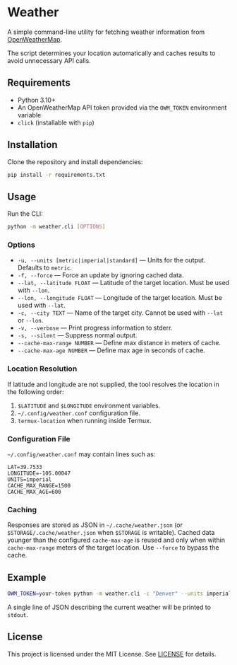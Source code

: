 # Weather

A simple command-line utility for fetching weather information from [OpenWeatherMap](https://openweathermap.org/).

The script determines your location automatically and caches results to avoid unnecessary API calls.

## Requirements

- Python 3.10+
- An OpenWeatherMap API token provided via the `OWM_TOKEN` environment variable
- `click` (installable with `pip`)

## Installation

Clone the repository and install dependencies:

```bash
pip install -r requirements.txt
```

## Usage

Run the CLI:

```bash
python -m weather.cli [OPTIONS]
```

### Options

- `-u, --units [metric|imperial|standard]` — Units for the output. Defaults to `metric`.
- `-f, --force` — Force an update by ignoring cached data.
- `--lat, --latitude FLOAT` — Latitude of the target location. Must be used with `--lon`.
- `--lon, --longitude FLOAT` — Longitude of the target location. Must be used with `--lat`.
- `-c, --city TEXT` — Name of the target city. Cannot be used with `--lat` or `--lon`.
- `-v, --verbose` — Print progress information to stderr.
- `-s, --silent` — Suppress normal output.
- `--cache-max-range NUMBER` — Define max distance in meters of cache.
- `--cache-max-age NUMBER` — Define max age in seconds of cache.

### Location Resolution

If latitude and longitude are not supplied, the tool resolves the location in the following order:

1. `$LATITUDE` and `$LONGITUDE` environment variables.
2. `~/.config/weather.conf` configuration file.
3. `termux-location` when running inside Termux.

### Configuration File

`~/.config/weather.conf` may contain lines such as:

```
LAT=39.7533
LONGITUDE=-105.00047
UNITS=imperial
CACHE_MAX_RANGE=1500
CACHE_MAX_AGE=600
```

### Caching

Responses are stored as JSON in `~/.cache/weather.json` (or `$STORAGE/.cache/weather.json` when `$STORAGE` is writable). Cached data younger than the configured `cache-max-age` is reused and only when within `cache-max-range` meters of the target location. Use `--force` to bypass the cache.

## Example

```bash
OWM_TOKEN=your-token python -m weather.cli -c "Denver" --units imperial
```

A single line of JSON describing the current weather will be printed to `stdout`.

## License

This project is licensed under the MIT License. See [LICENSE](LICENSE) for details.
